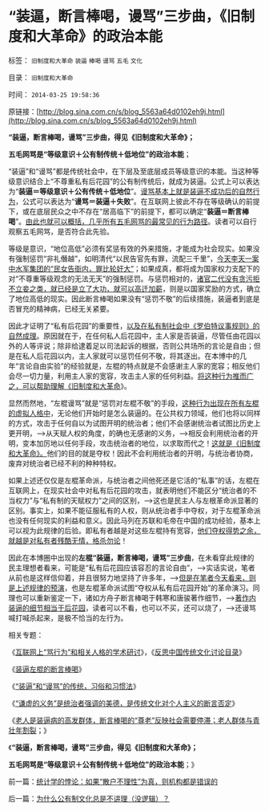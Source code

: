 # “装逼，断言棒喝，谩骂”三步曲，《旧制度和大革命》的政治本能

标签： `旧制度和大革命` `装逼` `棒喝` `谩骂` `五毛` `文化` 

目录： `旧制度和大革命`

时间： `2014-03-25 19:58:36`

原链接：[http://blog.sina.com.cn/s/blog_5563a64d0102eh9j.html](http://blog.sina.com.cn/s/blog_5563a64d0102eh9j.html)

**“装逼，断言棒喝，谩骂”三步曲，得见《旧制度和大革命》；**

**五毛网骂是“等级意识＋公有制传统＋低地位”的政治本能**；



“装逼”和“谩骂”都是传统社会中，在下层及至底层成员等级意识的本能。当这种等级意识结合上“不尊重私有后花园”的公有制传统后，就成为装逼。公式上可以表达为“**装逼＝等级意识＋公有传统＋低地位**”。[谩骂基本上就是装逼不成功后的自然行为](../../../2014/3/21/装逼左棍的断言棒喝.md)，公式可以表达为“**谩骂＝装逼＋失败**”。在互联网上彼此不存在等级确认的前提下，或在底层民众之中不存在“居高临下”的前提下，都可以确定“**装逼＝断言棒喝**”。[由此也就可以概括，几乎所有五毛网骂的最常见的行为路径](../../../2014/3/22/“装逼”和“谩骂”的人类行为，传统，习俗和习惯法.md)。读者可以自行观察五毛网骂，是否符合此先验。

等级是意识，“地位高低”必须有奖惩有效的外来措施，才能成为社会现实。如果没有强制惩罚“非礼僭越”，如明清代“以民告官先有罪，流配三千里”，[今天李天一案中水军集团的“民女告衙内，罪比轮奸大”](../../../2013/9/9/“法治力量之源”及专制与封建权利的形成.md)；如果成真，都将成为国家权力支配下的对“不尊重等级观念的无法无天”的强制惩罚。与惩罚相对的，[诸官二代没有贪污拒不立妾之类，就已经是立了大功，就可以高迁加薪](http://blog.sina.com.cn/s/blog_5563a64d0102egzi.html)，则是以国家奖励的方式，确立了地位高低的现实。因此断言棒喝如果没有“惩罚不敬”的后续措施，装逼者到底是否冒充的精神病，已经无关紧要。

因此才证明了“私有后花园”的重要性，[以及在私有制社会中《罗伯特议事规则》的自然成理](../../../2013/12/28/不能识别敌人者，不可能自律；.md)。原因就在于，在任何私人后花园中，主人家是否装逼，尽管任由花园以外的人等评说；除非给逮着足以司法起诉的根据，否则公共场所的言论是自由；但是在私人后花园以内，主人家就可以惩罚任何不敬，将其逐出。在本博中的几年“言论自由实验”的经验就是，左棍的特点就是不会感谢主人家的宽容；相反他们会尽一切力量，利用主人家的宽容，攻击主人家的任何利益。[将这种行为推而广之，可以帮助理解《旧制度和大革命](../../../2013/7/19/《旧制度和大革命》,左右派在法西斯主义上的共识.md)》。

显然而然地，“左棍谩骂”就是“惩罚对左棍不敬”的手段，[这种行为出现在所有左棍的虚拟人格中](../../../2009/4/12/神圣的愤怒谩骂和奴性的道德.md)，无论他们开始时是怎么装逼的。在公共权力领域，他们也将以同样的方式，攻击于任何自以为试图开明的统治者；他们不会感谢统治者试图比历史上更开明，——>从天赋人权的角度，的确也无感谢的义务，——>相反会利用统治者的开明，变本加厉地以任何手段，攻击统治者的地位，以求取而代之！[这就是《旧制度和大革命》。](../../../2014/1/1/“杀鸡儆猴的法家原则”和“扩大镇压的肃反原则”.md)他们的目的就是夺权！因此不会利用统治者的开明，与统治者协商，废弃对统治者已经不利的种种特权。

如果上述还仅仅是左棍革命派，与统治者之间他死还是它活的“私事”的话，左棍在互联网上，在现实社会中对私有后花园的攻击，就表明他们不能区分“统治者的不当权力”与“私有制的天赋权力”之间的区别，——>这也是民主人与左根革命派显著的区别。事实上，如果不能征服私有的人权，则从统治者手中夺权，对于左棍革命派也没有任何现实的利益和意义。因此马列在苏联和毛帝在中国的成功经验，基本上可以视为此规律的后验。即私有者越是对这些左棍持有宽容，[他们夺权得势之余，就越是对私有者残酷无情，格杀勿论](../../../2013/6/15/自然秩序不可能通过革命建构，“革命!多少复古以你为名”！.md)！

因此在本博圈中出现的**左棍“装逼，断言棒喝，谩骂”三步曲**，在未看穿此规律的民主理想者看来，可能是“私有后花园应该容忍的言论自由”，——>实话实说，笔者从前也是这样信仰着，并且很努力地坚持了许多年，——>[但是在笔者今天看来，则是上述规律的预演](../../../2013/4/29/鉴定左棍，听其言，不如再观其行.md)，也是左棍革命派试图“夺权从私有后花园开始”的革命演习。同理也可以重新鉴定一下，诸如方舟子断言棒喝于韩寒和唐骏著作细节，——>[著作内装逼的细节相当于后花园](../../../2010/7/31/“打倒唐骏《自传》”的“正义感”有多无聊？.md)，读者可以不看，也可以不买，还可以烧了，——>还谩骂喊打喊杀起来，是极不恰当的左行为。

相关专题：

《[互联网上“骂行为”和相关人格的学术研讨](../../../2010/7/31/网上“骂行为”和相关人格的学术研讨.md)》，《[反思中国传统文化讨论目录](../../../2010/7/23/反思中国传统文化讨论目录.md)》



《[装逼左棍的断言棒喝](../../../2014/3/21/装逼左棍的断言棒喝.md)》

《[“装逼”和“谩骂”的传统，习俗和习惯法](../../../2014/3/22/“装逼”和“谩骂”的人类行为，传统，习俗和习惯法.md)》

《[“谦虚的义务”是统治者强调的美德，是传统文化对个人主义的断言否定](../../../2014/3/23/棒喝个人主义，在传统文化中有着广泛的同情者.md)》

《[老人是装逼病的高发群体，断言棒喝的“尊老”反映社会需要停滞；老人群体与青壮年割裂](../../../2014/3/24/断言棒喝的“尊老”反映社会“需要”停滞，甚至复古.md)；》

《**“装逼，断言棒喝，谩骂”三步曲，得见《旧制度和大革命》；**

**五毛网骂是“等级意识＋公有制传统＋低地位”的政治本能**；》

前一篇：[统计学的悖论：如果“散户不理性”为真，则机构都是错误的](../../../2014/3/24/统计学的悖论：如果“散户不理性”为真，则机构都是错误的.md)

后一篇：[为什么公有制文化总是不讲理（没逻辑）？](http://blog.sina.com.cn/s/blog_5563a64d0102eh9k.html)
